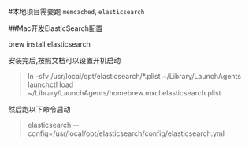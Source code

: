 #本地项目需要跑 `memcached`, `elasticsearch`

##Mac开发ElasticSearch配置

brew install elasticsearch

安装完后,按照文档可以设置开机启动

> ln -sfv /usr/local/opt/elasticsearch/*.plist ~/Library/LaunchAgents
> launchctl load ~/Library/LaunchAgents/homebrew.mxcl.elasticsearch.plist

然后跑以下命令启动
> elasticsearch --config=/usr/local/opt/elasticsearch/config/elasticsearch.yml
